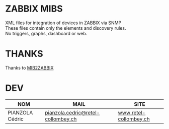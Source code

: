 # ZABBIX MIBS
XML files for integration of devices in ZABBIX via SNMP\
These files contain only the elements and discovery rules.\
No triggers, graphs, dashboard or web.

# THANKS
Thanks to [MIB2ZABBIX](https://github.com/cavaliercoder/mib2zabbix)

# DEV
NOM | MAIL | SITE
----|------|------
PIANZOLA Cédric | pianzola.cedric@retel-collombey.ch | www.retel-collombey.ch
